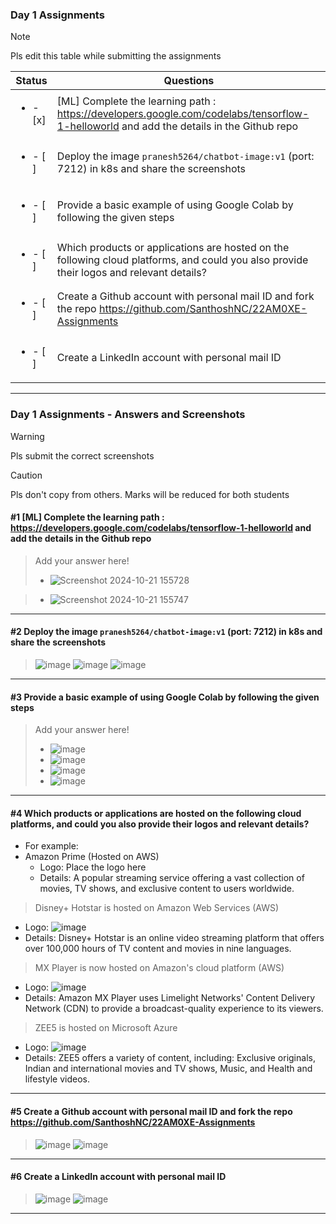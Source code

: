 ### Day 1 Assignments

> [!NOTE]
> Pls edit this table while submitting the assignments

| Status         | Questions     | 
|----------------|---------------|
| <ul><li>- [x] </li></ul> | [ML] Complete the learning path : https://developers.google.com/codelabs/tensorflow-1-helloworld and add the details in the Github repo |
| <ul><li>- [ ] </li></ul> | Deploy the image `pranesh5264/chatbot-image:v1` (port: 7212) in k8s and share the screenshots |
| <ul><li>- [ ] </li></ul> | Provide a basic example of using Google Colab by following the given steps  |
| <ul><li>- [ ] </li></ul> | Which products or applications are hosted on the following cloud platforms, and could you also provide their logos and relevant details?  |
| <ul><li>- [ ] </li></ul> | Create a Github account with personal mail ID and fork the repo https://github.com/SanthoshNC/22AM0XE-Assignments  |
| <ul><li>- [ ] </li></ul> | Create a LinkedIn account with personal mail ID  |


***

### Day 1 Assignments - Answers and Screenshots

> [!WARNING]
> Pls submit the correct screenshots

> [!CAUTION]
> Pls don't copy from others. Marks will be reduced for both students

#### #1 [ML] Complete the learning path : https://developers.google.com/codelabs/tensorflow-1-helloworld and add the details in the Github repo
> Add your answer here!
> - ![Screenshot 2024-10-21 155728](https://github.com/user-attachments/assets/c162dfe8-9467-4c3f-a093-4252125fbc6d)


> - ![Screenshot 2024-10-21 155747](https://github.com/user-attachments/assets/df7aeccf-6bd4-4f98-b110-591b48d15f6a)



***

#### #2 Deploy the image `pranesh5264/chatbot-image:v1` (port: 7212) in k8s and share the screenshots
> ![image](https://github.com/user-attachments/assets/4f3fe66d-68a1-40c4-aa07-32f9453a863f)
> ![image](https://github.com/user-attachments/assets/10919a3b-389e-46a9-be85-bc0be077bed0)
> ![image](https://github.com/user-attachments/assets/a9c1e2b6-8836-4126-b9f1-1b33bd1287e3)




***

#### #3 Provide a basic example of using Google Colab by following the given steps
> Add your answer here!
> - ![image](https://github.com/user-attachments/assets/e7ee9515-29d4-436b-a1d6-18dd1d183432)
> - ![image](https://github.com/user-attachments/assets/fe849333-b567-4cd3-b542-be92d5ea7e02)
> - ![image](https://github.com/user-attachments/assets/efcf27e9-f017-45e3-b449-643a9948b241)
> - ![image](https://github.com/user-attachments/assets/a90a74be-e87d-44c5-a52a-a9319938fbea)


***

#### #4 Which products or applications are hosted on the following cloud platforms, and could you also provide their logos and relevant details? 
- For example:
- Amazon Prime (Hosted on AWS)
  - Logo: Place the logo here
  - Details: A popular streaming service offering a vast collection of movies, TV shows, and exclusive content to users worldwide.

> Disney+ Hotstar is hosted on Amazon Web Services (AWS)
   - Logo: ![image](https://github.com/user-attachments/assets/182c013b-9b49-480a-95e7-7125188c78f2)
   - Details: Disney+ Hotstar is an online video streaming platform that offers over 100,000 hours of TV content and movies in nine languages.

> MX Player is now hosted on Amazon's cloud platform (AWS)
   - Logo: ![image](https://github.com/user-attachments/assets/9e4c43fe-1ac5-40bf-a2df-4b4911924a31)
   - Details: Amazon MX Player uses Limelight Networks' Content Delivery Network (CDN) to provide a broadcast-quality experience to its viewers.

> ZEE5 is hosted on Microsoft Azure
   - Logo: ![image](https://github.com/user-attachments/assets/0e01e770-95bd-4ee8-a13f-32511b147084)
   - Details: ZEE5 offers a variety of content, including: Exclusive originals, Indian and international movies and TV shows, Music, and Health and lifestyle videos.

***

#### #5 Create a Github account with personal mail ID and fork the repo https://github.com/SanthoshNC/22AM0XE-Assignments
> ![image](https://github.com/user-attachments/assets/79a76b9b-d51c-479a-bfe7-b90654023015)
> ![image](https://github.com/user-attachments/assets/44b18758-5418-44b2-bf6d-92a757f400f9)



***

#### #6 Create a LinkedIn account with personal mail ID
> ![image](https://github.com/user-attachments/assets/1c8ed00f-2c37-48d9-ac64-44bab7babb59)
> ![image](https://github.com/user-attachments/assets/a84593ab-eb60-4c6f-88e4-70e0e709a849)



***
